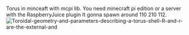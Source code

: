 Torus in minceaft with mcpi lib.
You need minecraft pi edition or a server with the RaspberryJuice plugin 
It gonna spawn around 110 210 112.
![Toroidal-geometry-and-parameters-describing-a-torus-shell-R-and-r-are-the-external-and](https://user-images.githubusercontent.com/65507003/146224829-f7ddc454-0e87-41e9-880a-d9b5fe9e6fc2.png)

